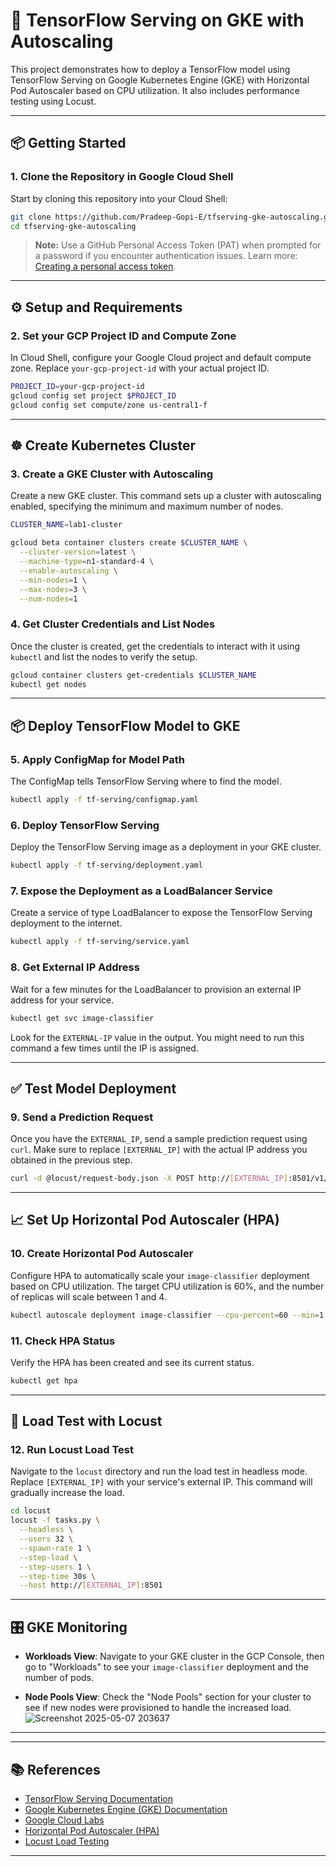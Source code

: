 # 🚀 TensorFlow Serving on GKE with Autoscaling

This project demonstrates how to deploy a TensorFlow model using TensorFlow Serving on Google Kubernetes Engine (GKE) with Horizontal Pod Autoscaler based on CPU utilization. It also includes performance testing using Locust.

---

## 📦 Getting Started

### 1. Clone the Repository in Google Cloud Shell

Start by cloning this repository into your Cloud Shell:

```bash
git clone https://github.com/Pradeep-Gopi-E/tfserving-gke-autoscaling.git
cd tfserving-gke-autoscaling
```

> **Note:** Use a GitHub Personal Access Token (PAT) when prompted for a password if you encounter authentication issues. Learn more: [Creating a personal access token](https://docs.github.com/en/github/authenticating-to-github/creating-a-personal-access-token).

---

## ⚙️ Setup and Requirements

### 2. Set your GCP Project ID and Compute Zone

In Cloud Shell, configure your Google Cloud project and default compute zone. Replace `your-gcp-project-id` with your actual project ID.

```bash
PROJECT_ID=your-gcp-project-id
gcloud config set project $PROJECT_ID
gcloud config set compute/zone us-central1-f
```


---

## ☸️ Create Kubernetes Cluster

### 3. Create a GKE Cluster with Autoscaling

Create a new GKE cluster. This command sets up a cluster with autoscaling enabled, specifying the minimum and maximum number of nodes.

```bash
CLUSTER_NAME=lab1-cluster

gcloud beta container clusters create $CLUSTER_NAME \
  --cluster-version=latest \
  --machine-type=n1-standard-4 \
  --enable-autoscaling \
  --min-nodes=1 \
  --max-nodes=3 \
  --num-nodes=1
```

### 4. Get Cluster Credentials and List Nodes

Once the cluster is created, get the credentials to interact with it using `kubectl` and list the nodes to verify the setup.

```bash
gcloud container clusters get-credentials $CLUSTER_NAME
kubectl get nodes
```


---

## 📦 Deploy TensorFlow Model to GKE

### 5. Apply ConfigMap for Model Path

The ConfigMap tells TensorFlow Serving where to find the model.

```bash
kubectl apply -f tf-serving/configmap.yaml
```

### 6. Deploy TensorFlow Serving

Deploy the TensorFlow Serving image as a deployment in your GKE cluster.

```bash
kubectl apply -f tf-serving/deployment.yaml
```

### 7. Expose the Deployment as a LoadBalancer Service

Create a service of type LoadBalancer to expose the TensorFlow Serving deployment to the internet.

```bash
kubectl apply -f tf-serving/service.yaml
```

### 8. Get External IP Address

Wait for a few minutes for the LoadBalancer to provision an external IP address for your service.

```bash
kubectl get svc image-classifier
```

Look for the `EXTERNAL-IP` value in the output. You might need to run this command a few times until the IP is assigned.


---

## ✅ Test Model Deployment

### 9. Send a Prediction Request

Once you have the `EXTERNAL_IP`, send a sample prediction request using `curl`. Make sure to replace `[EXTERNAL_IP]` with the actual IP address you obtained in the previous step.

```bash
curl -d @locust/request-body.json -X POST http://[EXTERNAL_IP]:8501/v1/models/image_classifier:predict
```


---

## 📈 Set Up Horizontal Pod Autoscaler (HPA)

### 10. Create Horizontal Pod Autoscaler

Configure HPA to automatically scale your `image-classifier` deployment based on CPU utilization. The target CPU utilization is 60%, and the number of replicas will scale between 1 and 4.

```bash
kubectl autoscale deployment image-classifier --cpu-percent=60 --min=1 --max=4
```

### 11. Check HPA Status

Verify the HPA has been created and see its current status.

```bash
kubectl get hpa
```

---

## 🧪 Load Test with Locust

### 12. Run Locust Load Test

Navigate to the `locust` directory and run the load test in headless mode. Replace `[EXTERNAL_IP]` with your service's external IP. This command will gradually increase the load.

```bash
cd locust
locust -f tasks.py \
  --headless \
  --users 32 \
  --spawn-rate 1 \
  --step-load \
  --step-users 1 \
  --step-time 30s \
  --host http://[EXTERNAL_IP]:8501
```


---

## 🎛️ GKE Monitoring 

- **Workloads View**: Navigate to your GKE cluster in the GCP Console, then go to "Workloads" to see your `image-classifier` deployment and the number of pods.

- **Node Pools View**: Check the "Node Pools" section for your cluster to see if new nodes were provisioned to handle the increased load.
![Screenshot 2025-05-07 203637](https://github.com/user-attachments/assets/227fd839-083d-4058-9355-5092c1e90078)



---



---

## 📚 References

- [TensorFlow Serving Documentation](https://www.tensorflow.org/tfx/guide/serving)
- [Google Kubernetes Engine (GKE) Documentation](https://cloud.google.com/kubernetes-engine/docs)
- [Google Cloud Labs](https://www.cloudskillsboost.google/focuses/17649?parent=catalog)
- [Horizontal Pod Autoscaler (HPA)](https://kubernetes.io/docs/tasks/run-application/horizontal-pod-autoscale/)
- [Locust Load Testing](https://locust.io/)

---


